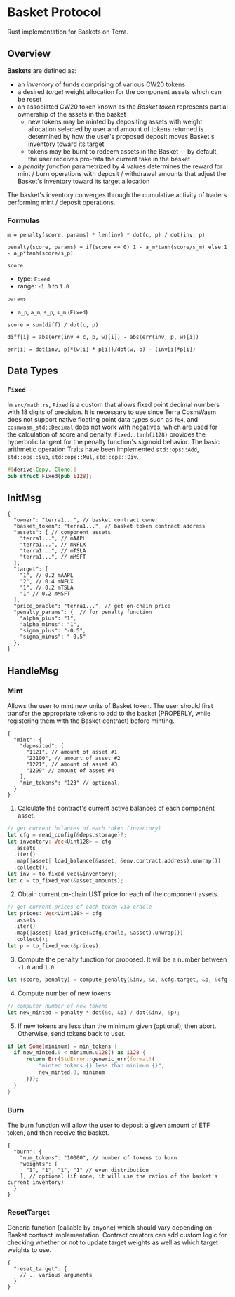# Basket Protocol

Rust implementation for Baskets on Terra.

## Overview

**Baskets** are defined as:

- an *inventory* of funds comprising of various CW20 tokens
- a desired *target* weight allocation for the component assets which can be reset
- an associated CW20 token known as the *Basket token* represents partial ownership of the assets in the basket
  - new tokens may be minted by depositing assets with weight allocation selected by user and amount of tokens returned is determined by how the user's proposed deposit moves Basket's inventory toward its target
  - tokens may be burnt to redeem assets in the Basket -- by default, the user receives pro-rata the current take in the basket
- a *penalty function* parametrized by 4 values determines the reward for mint / burn operations with deposit / withdrawal amounts that adjust the Basket's inventory toward its target allocation

The basket's inventory converges through the cumulative activity of traders performing mint / deposit operations.

### Formulas

`m = penalty(score, params) * len(inv) * dot(c, p) / dot(inv, p)`

`penalty(score, params) = if(score <= 0) 1 - a_m*tanh(score/s_m) else 1 - a_p*tanh(score/s_p)`

`score`

- type: `Fixed`
- range: `-1.0` to `1.0`

`params`

- `a_p`, `a_m`, `s_p`, `s_m` (`Fixed`)


`score = sum(diff) / dot(c, p)`

`diff[i] = abs(err(inv + c, p, w)[i]) - abs(err(inv, p, w)[i])`

`err[i] = dot(inv, p)*(w[i] * p[i])/dot(w, p) - (inv[i]*p[i])`

## Data Types

### `Fixed`

In `src/math.rs`, `Fixed` is a custom that allows fixed point decimal numbers with 18 digits of precision. It is necessary to use since Terra CosmWasm does not support native floating point data types such as `f64`, and `cosmwasm_std::Decimal` does not work with negatives, which are used for the calculation of score and penalty. `Fixed::tanh(i128)` provides the hyperbolic tangent for the penalty function's sigmoid behavior. The basic arithmetic operation Traits have been implemented `std::ops::Add`, `std::ops::Sub`, `std::ops::Mul`, `std::ops::Div`.

```rust
#[derive(Copy, Clone)]
pub struct Fixed(pub i128);
```

## InitMsg

```jsonc
{
  "owner": "terra1...", // basket contract owner
  "basket_token": "terra1...", // basket token contract address
  "assets": [ // component assets
    "terra1...", // mAAPL
    "terra1...", // mNFLX
    "terra1...", // mTSLA
    "terra1...", // mMSFT
  ],
  "target": [
    "1", // 0.2 mAAPL
    "2", // 0.4 mNFLX
    "1", // 0.2 mTSLA
    "1" // 0.2 mMSFT
  ],
  "price_oracle": "terra1...", // get on-chain price
  "penalty_params": {  // for penalty function
    "alpha_plus": "1",
    "alpha_minus": "1",
    "sigma_plus": "-0.5",
    "sigma_minus": "-0.5" 
  },
}
```

## HandleMsg

### Mint 

Allows the user to mint new units of Basket token. The user should first transfer the appropriate tokens to add to the basket (PROPERLY, while registering them with the Basket contract) before minting.

```jsonc
{
  "mint": {
    "deposited": [
      "1121", // amount of asset #1
      "23100", // amount of asset #2
      "1221", // amount of asset #3
      "1299" // amount of asset #4
    ],
    "min_tokens": "123" // optional, 
  }
}
```

1. Calculate the contract's current active balances of each component asset. 

```rust
// get current balances of each token (inventory)
let cfg = read_config(&deps.storage)?;
let inventory: Vec<Uint128> = cfg
  .assets
  .iter()
  .map(|asset| load_balance(&asset, &env.contract.address).unwrap())
  .collect();
let inv = to_fixed_vec(&inventory);
let c = to_fixed_vec(&asset_amounts);
```

2. Obtain current on-chain UST price for each of the component assets.

```rust
// get current prices of each token via oracle
let prices: Vec<Uint128> = cfg
  .assets
  .iter()
  .map(|asset| load_price(&cfg.oracle, &asset).unwrap())
  .collect();
let p = to_fixed_vec(&prices);
```

3. Compute the penalty function for proposed. It will be a number between `-1.0` and `1.0`

```rust
let (score, penalty) = compute_penalty(&inv, &c, &cfg.target, &p, &cfg.penalty_params);
```  

4. Compute number of new tokens

```rust
// computer number of new tokens
let new_minted = penalty * dot(&c, &p) / dot(&inv, &p);
```

5. If new tokens are less than the minimum given (optional), then abort. Otherwise, send tokens back to user.

```rust
if let Some(minimum) = min_tokens {
  if new_minted.0 < minimum.u128() as i128 {
      return Err(StdError::generic_err(format!(
          "minted tokens {} less than minimum {}",
          new_minted.0, minimum
      )));
  }
}
```

### Burn

The burn function will allow the user to deposit a given amount of ETF token, and then receive the basket.

```jsonc
{
  "burn": {
    "num_tokens": "10000", // number of tokens to burn
    "weights": [ 
      "1", "1", "1", "1" // even distribution
    ], // optional (if none, it will use the ratios of the basket's current inventory)
  }
}
```

### ResetTarget

Generic function (callable by anyone) which should vary depending on Basket contract implementation. Contract creators can add custom logic for checking whether or not to update target weights as well as which target weights to use.

```jsonc
{
  "reset_target": {
    // .. various arguments
  }
}
```
